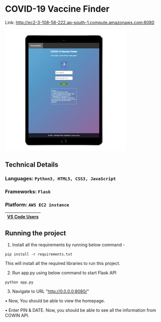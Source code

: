 # COVID-19 Vaccine Finder

Link: http://ec2-3-108-58-222.ap-south-1.compute.amazonaws.com:8080

<img style="text-align: center;" src="https://github.com/AkhileshThite/COVID-19-VaccineFinder/blob/main/static/images/ipad.png" width="400" height="400"></img>

## Technical Details
### Languages: ```Python3, HTML5, CSS3, JavaScript ```
### Frameworks: ```Flask```
### Platform: ```AWS EC2 instance```





| [VS Code Users](docs/VScode_users.md) |
| ------------- |

## Running the project
1.  Install all the requirements by running below command -
```
pip install -r requirements.txt
```
This will install all the required libraries to run this project.

2. Run app.py using below command to start Flask API
```
python app.py
```
3. Navigate to URL "http://0.0.0.0:8080/"

• Now, You should be able to view the homepage.

• Enter PIN & DATE. Now, you should be able to see all the information from COWIN API.
